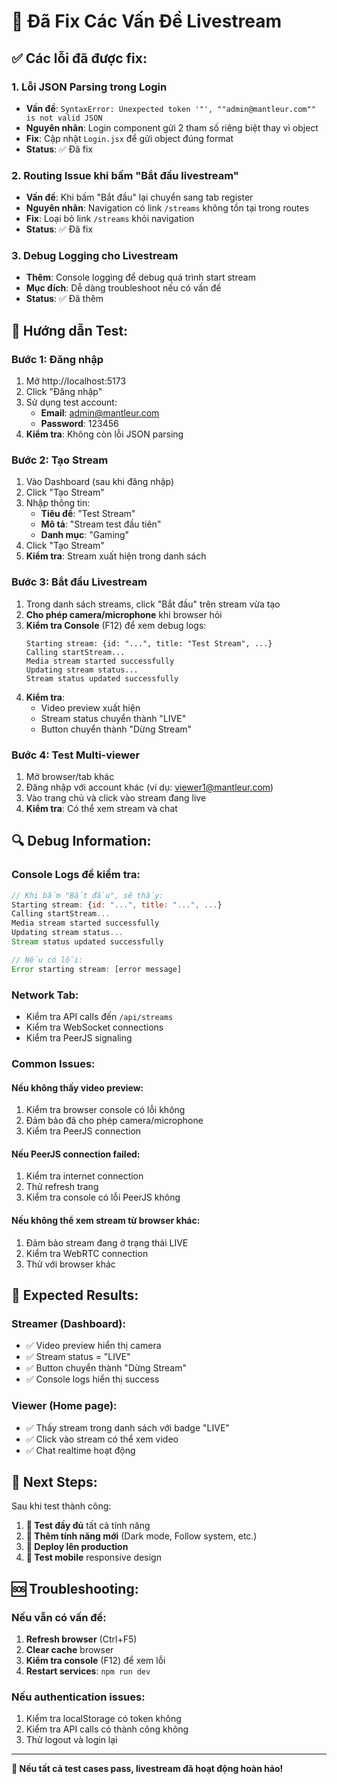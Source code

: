# 🔧 Đã Fix Các Vấn Đề Livestream

## ✅ Các lỗi đã được fix:

### 1. **Lỗi JSON Parsing trong Login**
- **Vấn đề**: `SyntaxError: Unexpected token '"', ""admin@mantleur.com"" is not valid JSON`
- **Nguyên nhân**: Login component gửi 2 tham số riêng biệt thay vì object
- **Fix**: Cập nhật `Login.jsx` để gửi object đúng format
- **Status**: ✅ Đã fix

### 2. **Routing Issue khi bấm "Bắt đầu livestream"**
- **Vấn đề**: Khi bấm "Bắt đầu" lại chuyển sang tab register
- **Nguyên nhân**: Navigation có link `/streams` không tồn tại trong routes
- **Fix**: Loại bỏ link `/streams` khỏi navigation
- **Status**: ✅ Đã fix

### 3. **Debug Logging cho Livestream**
- **Thêm**: Console logging để debug quá trình start stream
- **Mục đích**: Dễ dàng troubleshoot nếu có vấn đề
- **Status**: ✅ Đã thêm

## 🧪 Hướng dẫn Test:

### **Bước 1: Đăng nhập**
1. Mở http://localhost:5173
2. Click "Đăng nhập"
3. Sử dụng test account:
   - **Email**: admin@mantleur.com
   - **Password**: 123456
4. **Kiểm tra**: Không còn lỗi JSON parsing

### **Bước 2: Tạo Stream**
1. Vào Dashboard (sau khi đăng nhập)
2. Click "Tạo Stream"
3. Nhập thông tin:
   - **Tiêu đề**: "Test Stream"
   - **Mô tả**: "Stream test đầu tiên"
   - **Danh mục**: "Gaming"
4. Click "Tạo Stream"
5. **Kiểm tra**: Stream xuất hiện trong danh sách

### **Bước 3: Bắt đầu Livestream**
1. Trong danh sách streams, click "Bắt đầu" trên stream vừa tạo
2. **Cho phép camera/microphone** khi browser hỏi
3. **Kiểm tra Console** (F12) để xem debug logs:
   ```
   Starting stream: {id: "...", title: "Test Stream", ...}
   Calling startStream...
   Media stream started successfully
   Updating stream status...
   Stream status updated successfully
   ```
4. **Kiểm tra**: 
   - Video preview xuất hiện
   - Stream status chuyển thành "LIVE"
   - Button chuyển thành "Dừng Stream"

### **Bước 4: Test Multi-viewer**
1. Mở browser/tab khác
2. Đăng nhập với account khác (ví dụ: viewer1@mantleur.com)
3. Vào trang chủ và click vào stream đang live
4. **Kiểm tra**: Có thể xem stream và chat

## 🔍 Debug Information:

### **Console Logs để kiểm tra:**
```javascript
// Khi bấm "Bắt đầu", sẽ thấy:
Starting stream: {id: "...", title: "...", ...}
Calling startStream...
Media stream started successfully
Updating stream status...
Stream status updated successfully

// Nếu có lỗi:
Error starting stream: [error message]
```

### **Network Tab:**
- Kiểm tra API calls đến `/api/streams`
- Kiểm tra WebSocket connections
- Kiểm tra PeerJS signaling

### **Common Issues:**

#### **Nếu không thấy video preview:**
1. Kiểm tra browser console có lỗi không
2. Đảm bảo đã cho phép camera/microphone
3. Kiểm tra PeerJS connection

#### **Nếu PeerJS connection failed:**
1. Kiểm tra internet connection
2. Thử refresh trang
3. Kiểm tra console có lỗi PeerJS không

#### **Nếu không thể xem stream từ browser khác:**
1. Đảm bảo stream đang ở trạng thái LIVE
2. Kiểm tra WebRTC connection
3. Thử với browser khác

## 🎯 Expected Results:

### **Streamer (Dashboard):**
- ✅ Video preview hiển thị camera
- ✅ Stream status = "LIVE"
- ✅ Button chuyển thành "Dừng Stream"
- ✅ Console logs hiển thị success

### **Viewer (Home page):**
- ✅ Thấy stream trong danh sách với badge "LIVE"
- ✅ Click vào stream có thể xem video
- ✅ Chat realtime hoạt động

## 🚀 Next Steps:

Sau khi test thành công:

1. **🧪 Test đầy đủ** tất cả tính năng
2. **🎨 Thêm tính năng mới** (Dark mode, Follow system, etc.)
3. **🚀 Deploy lên production**
4. **📱 Test mobile** responsive design

## 🆘 Troubleshooting:

### **Nếu vẫn có vấn đề:**
1. **Refresh browser** (Ctrl+F5)
2. **Clear cache** browser
3. **Kiểm tra console** (F12) để xem lỗi
4. **Restart services**: `npm run dev`

### **Nếu authentication issues:**
1. Kiểm tra localStorage có token không
2. Kiểm tra API calls có thành công không
3. Thử logout và login lại

---

**🎉 Nếu tất cả test cases pass, livestream đã hoạt động hoàn hảo!**


